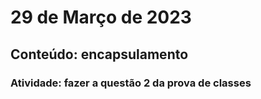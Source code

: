 # 29 de Março de 2023
## Conteúdo: encapsulamento
### Atividade: fazer a questão 2 da prova de classes
